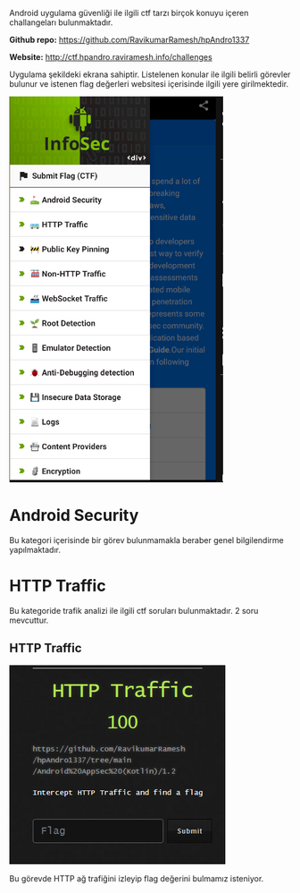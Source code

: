 
Android uygulama güvenliği ile ilgili ctf tarzı birçok konuyu içeren challangeları bulunmaktadır.

**Github repo:** https://github.com/RavikumarRamesh/hpAndro1337

**Website:** http://ctf.hpandro.raviramesh.info/challenges

Uygulama şekildeki ekrana sahiptir. Listelenen konular ile ilgili belirli görevler bulunur ve istenen flag değerleri websitesi içerisinde ilgili yere girilmektedir.

![](../../images/Pasted%20image%2020220326200341.png)


# Android Security
Bu kategori içerisinde bir görev bulunmamakla beraber genel bilgilendirme yapılmaktadır.

# HTTP Traffic
Bu kategoride trafik analizi ile ilgili ctf soruları bulunmaktadır. 2 soru mevcuttur.

## HTTP Traffic
![](../../images/Pasted%20image%2020220326202459.png)

Bu görevde HTTP ağ trafiğini izleyip flag değerini bulmamız isteniyor.






